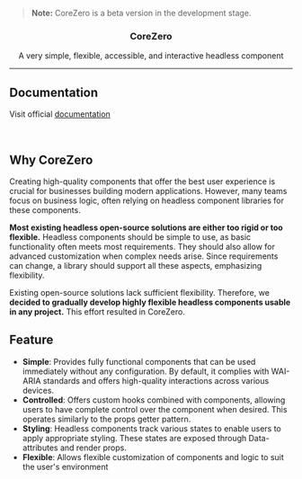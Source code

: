 > **Note:** CoreZero is a beta version in the development stage.

<h3 align="center">
  CoreZero
</h3>

<p align="center">
 A very simple, flexible, accessible, and interactive headless component
</p>

---

## Documentation

Visit official [documentation](https://core-zero-docs.vercel.app/)

<br />

## Why CoreZero

Creating high-quality components that offer the best user experience is crucial for businesses building modern applications. However, many teams focus on business logic, often relying on headless component libraries for these components.

**Most existing headless open-source solutions are either too rigid or too flexible.** Headless components should be simple to use, as basic functionality often meets most requirements. They should also allow for advanced customization when complex needs arise. Since requirements can change, a library should support all these aspects, emphasizing flexibility.

Existing open-source solutions lack sufficient flexibility. Therefore, we **decided to gradually develop highly flexible headless components usable in any project.** This effort resulted in CoreZero.

## Feature

- **Simple**: Provides fully functional components that can be used immediately without any configuration. By default, it complies with WAI-ARIA standards and offers high-quality interactions across various devices.
- **Controlled**: Offers custom hooks combined with components, allowing users to have complete control over the component when desired. This operates similarly to the props getter pattern.
- **Styling**: Headless components track various states to enable users to apply appropriate styling. These states are exposed through Data-attributes and render props.
- **Flexible**: Allows flexible customization of components and logic to suit the user's environment


